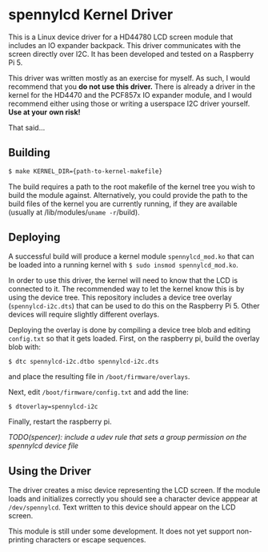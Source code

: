 # spennylcd Kernel Driver

This is a Linux device driver for a HD44780 LCD screen module that includes
an IO expander backpack. This driver communicates with the screen directly
over I2C. It has been developed and tested on a Raspberry Pi 5.

This driver was written mostly as an exercise for myself. As such, I would
recommend that you **do not use this driver.** There is already a driver in
the kernel for the HD4470 and the PCF857x IO expander module, and I would recommend
either using those or writing a userspace I2C driver yourself. **Use at your**
**own risk!**

That said...

## Building

```sh
$ make KERNEL_DIR={path-to-kernel-makefile}
```

The build requires a path to the root makefile of the kernel tree you wish to
build the module against. Alternatively, you could provide the path
to the build files of the kernel you are currently running, if they
are available (usually at /lib/modules/`uname -r`/build).

## Deploying

A successful build will produce a kernel module `spennylcd_mod.ko` that can
be loaded into a running kernel with `$ sudo insmod spennylcd_mod.ko`.

In order to use this driver, the kernel will need to know that the LCD
is connected to it. The recommended way to let the kernel know this is
by using the device tree. This repository includes a device tree overlay
(`spennylcd-i2c.dts`) that can be used to do this on the Raspberry Pi 5.
Other devices will require slightly different overlays.

Deploying the overlay is done by compiling a device tree blob and editing
`config.txt` so that it gets loaded.
First, on the raspberry pi, build the overlay blob with:
```
$ dtc spennylcd-i2c.dtbo spennylcd-i2c.dts
```
and place the resulting file in `/boot/firmware/overlays`.

Next, edit `/boot/firmware/config.txt` and add the line:
```
$ dtoverlay=spennylcd-i2c
```

Finally, restart the raspberry pi.

*TODO(spencer): include a udev rule that sets a group permission on the spennylcd device file*

## Using the Driver

The driver creates a misc device representing the LCD screen. If the module
loads and initializes correctly you should see a character device apppear at
`/dev/spennylcd`. Text written to this device should appear on the LCD screen.

This module is still under some development. It does not yet support non-printing
characters or escape sequences.
